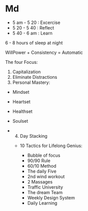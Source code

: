# Md

- 5 am - 5 20 : Excercise
- 5 20 - 5 40 : Reflect
- 5 40 - 6 am :  Learn

6 - 8 hours of sleep at night

WillPower + Consistency =  Automatic

The four Focus:

1. Capitalization
2. Eliminate Distractions
3. Personal Mastery:

- Mindset
- Heartset
- Healthset
- Soulset

- 4. Day Stacking

  - 10 Tactics for Lifelong Genius:

    - Bubble of focus
    - 90/90 Rule
    - 60/10 Method
    - The daily Five
    - 2nd wind workout
    - 2 Massages
    - Traffic University
    - The dream Team
    - Weekly Design System
    - Daily Learning
